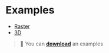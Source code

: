 # Examples

- [Raster](.//assets/examples/raster/index.html)
- [3D](.//assets/examples/3d/index.html)

> :floppy_disk: You can <a href="./assets/examples/examples.zip" download>**download**</a> an examples